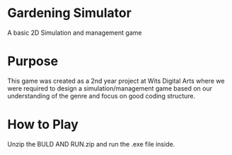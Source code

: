 # Gardening Simulator
A basic 2D Simulation and management game 
# Purpose
This game was created as a 2nd year project at Wits Digital Arts where we were required to design a simulation/management game based on our understanding of the genre and focus on good coding structure.
# How to Play
Unzip the BULD AND RUN.zip and run the .exe file inside.
